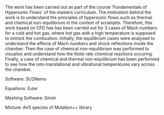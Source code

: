 The work has been carried out as part of the course 'Fundamentals of Hypersonic Flows' of the masters curriculum. The motivation behind the work is to understand the principles of hypersonic flows such as thermal and chemical non-equilibrium in the context of scramjets. Therefore, this work based on CFD has has been carried out for 3 cases of Mach numbers for a cold and hot gas, where hot gas with a high temperature is supposed to mimick the combustion. Initially, the equilibrium cases were analysed to understand the effects of Mach numbers and shock reflections inside the chamber. Then the case of chemical non-equilibrium was performed to visualise and understand how the finite rate chemical reactions occuring. Finally, a case of chemical and thermal non-equilibrium has been performed to see how the roto-translational and vibrational temperatures vary across the chamber.

Software: SU2Nemo

Equations: Euler

Meshing Software: Gmsh

Mixture: Air5 species of Mutation++ library
